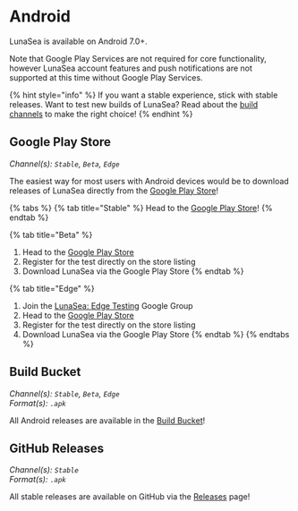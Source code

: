 # Android

LunaSea is available on Android 7.0+.

Note that Google Play Services are not required for core functionality, however LunaSea account features and push notifications are not supported at this time without Google Play Services.

{% hint style="info" %}
If you want a stable experience, stick with stable releases. Want to test new builds of LunaSea? Read about the [build channels](../getting-started/build-channels.md) to make the right choice!
{% endhint %}

## Google Play Store

_Channel(s): `Stable`, `Beta`, `Edge`_

The easiest way for most users with Android devices would be to download releases of LunaSea directly from the [Google Play Store](https://www.crushcodeworks.com/freesea/playstore)!

{% tabs %}
{% tab title="Stable" %}
Head to the [Google Play Store](https://www.crushcodeworks.com/freesea/playstore)!
{% endtab %}

{% tab title="Beta" %}
1. Head to the [Google Play Store](https://www.crushcodeworks.com/freesea/playstore)
2. Register for the test directly on the store listing
3. Download LunaSea via the Google Play Store
{% endtab %}

{% tab title="Edge" %}
1. Join the [LunaSea: Edge Testing](https://groups.google.com/g/lunasea-edge-test) Google Group
2. Head to the [Google Play Store](https://www.crushcodeworks.com/freesea/playstore)
3. Register for the test directly on the store listing
4. Download LunaSea via the Google Play Store
{% endtab %}
{% endtabs %}

## Build Bucket

_Channel(s): `Stable`, `Beta`, `Edge`_\
_Format(s): `.apk`_

All Android releases are available in the [Build Bucket](https://builds.crushcodeworks.com/freesea/#latest/)!

## GitHub Releases

_Channel(s): `Stable`_\
_Format(s): `.apk`_

All stable releases are available on GitHub via the [Releases](https://github.com/JagandeepBrar/LunaSea/releases) page!
